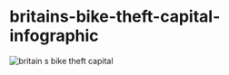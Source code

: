 # britains-bike-theft-capital-infographic

![britain s bike theft capital](https://user-images.githubusercontent.com/981531/51203672-8a6f8b00-18f9-11e9-8719-df90dc589abc.png)
